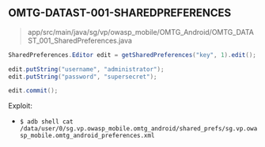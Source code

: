 ## OMTG-DATAST-001-SHAREDPREFERENCES

> app/src/main/java/sg/vp/owasp_mobile/OMTG_Android/OMTG_DATAST_001_SharedPreferences.java

```java
SharedPreferences.Editor edit = getSharedPreferences("key", 1).edit();

edit.putString("username", "administrator");
edit.putString("password", "supersecret");

edit.commit();
```

Exploit:

- `$ adb shell cat /data/user/0/sg.vp.owasp_mobile.omtg_android/shared_prefs/sg.vp.owasp_mobile.omtg_android_preferences.xml`


